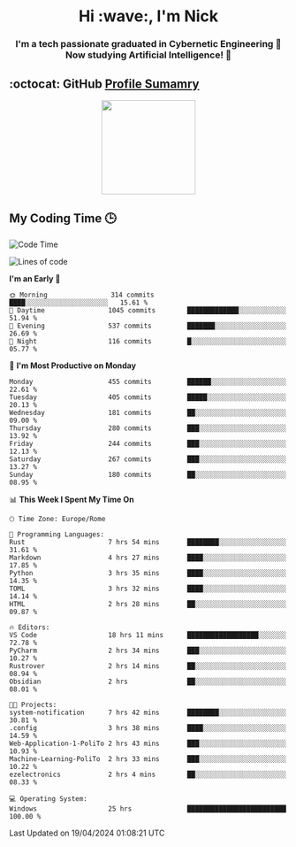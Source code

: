 <h1 align="center">Hi :wave:, I'm Nick</h1>

<h3 align="center">I'm a tech passionate graduated in Cybernetic Engineering 🤖<br>
Now studying Artificial Intelligence! 🧠</h3>


## :octocat: GitHub <a href="https://github.com/vn7n24fzkq/github-profile-summary-cards">Profile Sumamry</a>

<p align="center">
   <img style="height:170px;display:inline-block"  src="http://github-profile-summary-cards.vercel.app/api/cards/profile-details?username=CodeClimberNT&theme=github_dark" />
<!--    <img style="height:170px;display:inline-block"  src="http://github-profile-summary-cards.vercel.app/api/cards/repos-per-language?username=CodeClimberNT&theme=github_dark&exclude=" /> -->
</p>

 ## My Coding Time 🕒
 
<!--START_SECTION:waka-->
![Code Time](http://img.shields.io/badge/Code%20Time-164%20hrs%2027%20mins-blue)

![Lines of code](https://img.shields.io/badge/From%20Hello%20World%20I%27ve%20Written-2.6%20million%20lines%20of%20code-blue)

**I'm an Early 🐤** 

```text
🌞 Morning                314 commits         ████░░░░░░░░░░░░░░░░░░░░░   15.61 % 
🌆 Daytime                1045 commits        █████████████░░░░░░░░░░░░   51.94 % 
🌃 Evening                537 commits         ███████░░░░░░░░░░░░░░░░░░   26.69 % 
🌙 Night                  116 commits         █░░░░░░░░░░░░░░░░░░░░░░░░   05.77 % 
```
📅 **I'm Most Productive on Monday** 

```text
Monday                   455 commits         ██████░░░░░░░░░░░░░░░░░░░   22.61 % 
Tuesday                  405 commits         █████░░░░░░░░░░░░░░░░░░░░   20.13 % 
Wednesday                181 commits         ██░░░░░░░░░░░░░░░░░░░░░░░   09.00 % 
Thursday                 280 commits         ███░░░░░░░░░░░░░░░░░░░░░░   13.92 % 
Friday                   244 commits         ███░░░░░░░░░░░░░░░░░░░░░░   12.13 % 
Saturday                 267 commits         ███░░░░░░░░░░░░░░░░░░░░░░   13.27 % 
Sunday                   180 commits         ██░░░░░░░░░░░░░░░░░░░░░░░   08.95 % 
```


📊 **This Week I Spent My Time On** 

```text
🕑︎ Time Zone: Europe/Rome

💬 Programming Languages: 
Rust                     7 hrs 54 mins       ████████░░░░░░░░░░░░░░░░░   31.61 % 
Markdown                 4 hrs 27 mins       ████░░░░░░░░░░░░░░░░░░░░░   17.85 % 
Python                   3 hrs 35 mins       ████░░░░░░░░░░░░░░░░░░░░░   14.35 % 
TOML                     3 hrs 32 mins       ████░░░░░░░░░░░░░░░░░░░░░   14.14 % 
HTML                     2 hrs 28 mins       ██░░░░░░░░░░░░░░░░░░░░░░░   09.87 % 

🔥 Editors: 
VS Code                  18 hrs 11 mins      ██████████████████░░░░░░░   72.78 % 
PyCharm                  2 hrs 34 mins       ███░░░░░░░░░░░░░░░░░░░░░░   10.27 % 
Rustrover                2 hrs 14 mins       ██░░░░░░░░░░░░░░░░░░░░░░░   08.94 % 
Obsidian                 2 hrs               ██░░░░░░░░░░░░░░░░░░░░░░░   08.01 % 

🐱‍💻 Projects: 
system-notification      7 hrs 42 mins       ████████░░░░░░░░░░░░░░░░░   30.81 % 
.config                  3 hrs 38 mins       ████░░░░░░░░░░░░░░░░░░░░░   14.59 % 
Web-Application-1-PoliTo 2 hrs 43 mins       ███░░░░░░░░░░░░░░░░░░░░░░   10.93 % 
Machine-Learning-PoliTo  2 hrs 33 mins       ███░░░░░░░░░░░░░░░░░░░░░░   10.22 % 
ezelectronics            2 hrs 4 mins        ██░░░░░░░░░░░░░░░░░░░░░░░   08.33 % 

💻 Operating System: 
Windows                  25 hrs              █████████████████████████   100.00 % 
```


 Last Updated on 19/04/2024 01:08:21 UTC
<!--END_SECTION:waka-->

